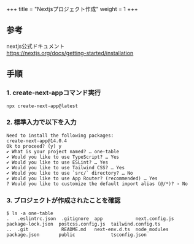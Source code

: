 +++
title = "Nextjsプロジェクト作成"
weight = 1
+++

## 参考
nextjs公式ドキュメント  
https://nextjs.org/docs/getting-started/installation

## 手順
### 1. create-next-appコマンド実行
``` 
npx create-next-app@latest
```

### 2. 標準入力で以下を入力
```
Need to install the following packages:
create-next-app@14.0.4
Ok to proceed? (y) y
✔ What is your project named? … one-table
✔ Would you like to use TypeScript? … Yes
✔ Would you like to use ESLint? … Yes
✔ Would you like to use Tailwind CSS? … Yes
✔ Would you like to use `src/` directory? … No
✔ Would you like to use App Router? (recommended) … Yes
? Would you like to customize the default import alias (@/*)? › No
```
### 3. プロジェクトが作成されたことを確認
``` 
$ ls -a one-table
.   .eslintrc.json  .gitignore  app            next.config.js  package-lock.json  postcss.config.js  tailwind.config.ts
..  .git            README.md   next-env.d.ts  node_modules    package.json       public             tsconfig.json
```

